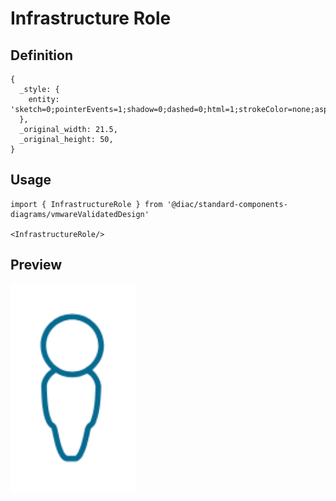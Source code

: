 # Infrastructure Role

## Definition

```
{
  _style: { 
    entity: 'sketch=0;pointerEvents=1;shadow=0;dashed=0;html=1;strokeColor=none;aspect=fixed;labelPosition=center;verticalLabelPosition=bottom;verticalAlign=top;align=center;outlineConnect=0;shape=mxgraph.vvd.administrator;fillColor=#066A90;',
  },
  _original_width: 21.5,
  _original_height: 50,
}
```

## Usage

```
import { InfrastructureRole } from '@diac/standard-components-diagrams/vmwareValidatedDesign'

<InfrastructureRole/>
```

## Preview

<img src="./infrastructure-role.png" width="200"/>
